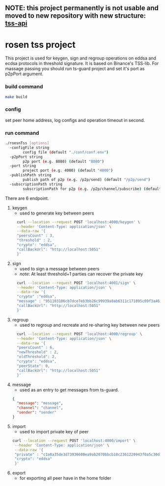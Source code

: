 ## NOTE: this project permanently is not usable and moved to new repository with new structure: [tss-api](https://github.com/rosen-bridge/tss-api)

# rosen tss project

This project is used for keygen, sign and regroup operations on eddsa and ecdsa protocols in threshold signature.
It is based on Binance's TSS-lib. For massage passing you should run ts-guard project and set it's port as p2pPort argument.

### build command 
```bash
make build
```

### config

set peer home address, log configs and operation timeout in second.

### run command
```bash
./roesnTss [options]
  -configFile string
        config file (default "./conf/conf.env")
  -p2pPort string
        p2p port (e.g. 8080) (default "8080")
  -port string
        project port (e.g. 4000) (default "4000")
  -publishPath string
        publish path of p2p (e.g. /p2p/send) (default "/p2p/send")
  -subscriptionPath string
        subscriptionPath for p2p (e.g. /p2p/channel/subscribe) (default "/p2p/channel/subscribe")
```

There are 6 endpoint.
1. keygen
   * used to generate key between peers 
   ```bash
     curl --location --request POST 'localhost:4000/keygen' \
     --header 'Content-Type: application/json' \
     --data-raw '{
     "peersCount" : 3,
     "threshold" : 2,
     "crypto": "eddsa",
     "callBackUrl": "http://localhost:5051"
     }'
     ```
2. sign
   * used to sign a message between peers 
   * *note*: At least threshold+1 parties can recover the private key
   ```bash
     curl --location --request POST 'localhost:4001/sign' \
     --header 'Content-Type: application/json' \
     --data-raw '{
     "crypto" :"eddsa",
     "message" : "951103106cb7dce7eb3bb26c99939a8ab6311c171895c09f3a4691d36bfb0a70",
     "callBackUrl": "http://localhost:5051"
     }'
     ```
3. regroup
   * used to regroup and recreate and re-sharing key between new peers
   ```bash
     curl --location --request POST 'localhost:4000/regroup' \
     --header 'Content-Type: application/json' \
     --data-raw '{
     "peersCount" : 6,
     "newThreshold" : 2,
     "oldThreshold": 2,
     "crypto": "eddsa",
     "peerState": 0,
     "callBackUrl": "http://localhost:5051"
     }'
     ```
4. message
   * used as an entry  to get messages from ts-guard.
   ```json
   {
     "message": "message",
     "channel": "channel",
     "sender": "sender"
   }
     ```
5. import
   * used to import private key of peer
   ```bash
   curl --location --request POST 'localhost:4000/import' \
    --header 'Content-Type: application/json' \
    --data-raw '{
    "private" : "c1a8a35de3d73936608ea9ab2070bbcb10c2361220943f0a5c30d7f04d81db4d9dd35bb9380eca988ce09afbc4158c7127a8cf82fcc63d126ca4322090dd0bf6",
    "crypto": "eddsa"
    }'
    ```
6. export
   * for exporting all peer have in the home folder


